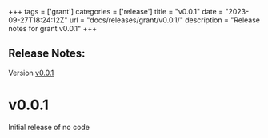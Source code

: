 +++
tags = ['grant']
categories = ['release']
title = "v0.0.1"
date = "2023-09-27T18:24:12Z"
url = "docs/releases/grant/v0.0.1/"
description = "Release notes for grant v0.0.1"
+++

## Release Notes:
Version [v0.0.1](https://github.com/anchore/grant/releases/tag/v0.0.1)

# v0.0.1

Initial release of no code
